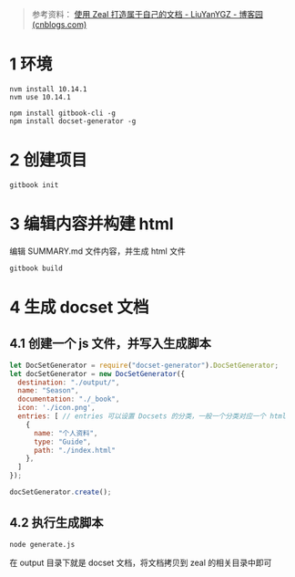> 参考资料：
> [使用 Zeal 打造属于自己的文档 - LiuYanYGZ - 博客园 (cnblogs.com)](https://www.cnblogs.com/LiuYanYGZ/p/12175154.html)

# 1 环境

```shell
nvm install 10.14.1
nvm use 10.14.1

npm install gitbook-cli -g
npm install docset-generator -g
```

# 2 创建项目

```shell
gitbook init
```

# 3 编辑内容并构建 html

编辑 SUMMARY.md 文件内容，并生成 html 文件
```shell
gitbook build
```

# 4 生成 docset 文档

## 4.1 创建一个 js 文件，并写入生成脚本

```js
let DocSetGenerator = require("docset-generator").DocSetGenerator;
let docSetGenerator = new DocSetGenerator({
  destination: "./output/",
  name: "Season",
  documentation: "./_book",
  icon: './icon.png',
  entries: [ // entries 可以设置 Docsets 的分类，一般一个分类对应一个 html
    {
      name: "个人资料",
      type: "Guide",
      path: "./index.html"
    },
  ]
});

docSetGenerator.create();
```

## 4.2 执行生成脚本
```shell
node generate.js
```

在 output 目录下就是 docset 文档，将文档拷贝到 zeal 的相关目录中即可